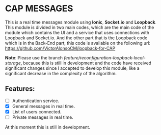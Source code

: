 # CAP MESSAGES

This is a real time messages module using **Ionic**, **Socket.io** and **Loopback**.
This module is divided in two main codes, which are the main code of the module which contains the UI and a service that uses connections with Loopback and Socket.io. And the other part that is the Loopback code which is in the Back-End part, this code is available on the following url: https://github.com/VictorAlonsoCM/loopback-for-CAP

**Note**: Please use the branch *feature/reconfiguration-loopback-local-storage*, because this is still in development and the code have received significant changes since I accepted to develop this module, like a significant decrease in the complexity of the algorithm.

## Features:
- [ ] Authentication service.
- [x] General messages in real time.
- [x] List of users connected.
- [ ] Private messages in real time.

At this moment this is still in development.
